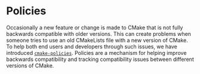 # Policies
Occasionally a new feature or change is made to CMake that is not fully backwards compatible with older versions. This can create problems when someone tries to use an old CMakeLists file with a new version of CMake. To help both end users and developers through such issues, we have introduced [`cmake-policies`](https://cmake.org/cmake/help/latest/manual/cmake-policies.7.html#manual:cmake-policies(7)). Policies are a mechanism for helping improve backwards compatibility and tracking compatibility issues between different versions of CMake.
